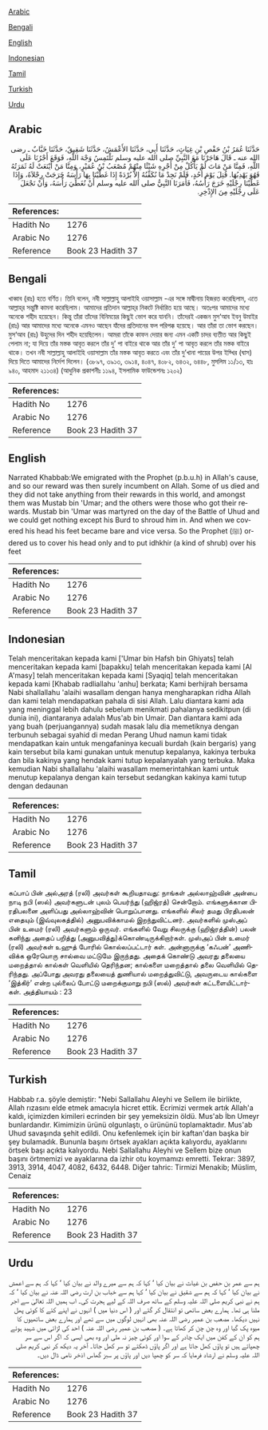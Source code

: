 [Arabic](#arabic)

[Bengali](#bengali)

[English](#english)

[Indonesian](#indonesian)

[Tamil](#tamil)

[Turkish](#turkish)

[Urdu](#urdu)

## Arabic


<div dir="rtl" lang="ar" style={{fontSize:'larger',backgroundColor:'#f8f9fa',padding:20}}>
حَدَّثَنَا عُمَرُ بْنُ حَفْصِ بْنِ غِيَاثٍ، حَدَّثَنَا أَبِي، حَدَّثَنَا الأَعْمَشُ، حَدَّثَنَا شَقِيقٌ، حَدَّثَنَا خَبَّابٌ ـ رضى الله عنه ـ قَالَ هَاجَرْنَا مَعَ النَّبِيِّ صلى الله عليه وسلم نَلْتَمِسُ وَجْهَ اللَّهِ، فَوَقَعَ أَجْرُنَا عَلَى اللَّهِ، فَمِنَّا مَنْ مَاتَ لَمْ يَأْكُلْ مِنْ أَجْرِهِ شَيْئًا مِنْهُمْ مُصْعَبُ بْنُ عُمَيْرٍ، وَمِنَّا مَنْ أَيْنَعَتْ لَهُ ثَمَرَتُهُ فَهُوَ يَهْدِبُهَا‏.‏ قُتِلَ يَوْمَ أُحُدٍ، فَلَمْ نَجِدْ مَا نُكَفِّنُهُ إِلاَّ بُرْدَةً إِذَا غَطَّيْنَا بِهَا رَأْسَهُ خَرَجَتْ رِجْلاَهُ، وَإِذَا غَطَّيْنَا رِجْلَيْهِ خَرَجَ رَأْسُهُ، فَأَمَرَنَا النَّبِيُّ صلى الله عليه وسلم أَنْ نُغَطِّيَ رَأْسَهُ، وَأَنْ نَجْعَلَ عَلَى رِجْلَيْهِ مِنَ الإِذْخِرِ‏.‏
</div>
<div style={{backgroundColor:'#f8f9fa',padding:20, marginBottom: 10}}><table> <thead> <tr> <th>References:</th> <th></th> </tr> </thead> <tbody><tr><td>Hadith No</td><td>1276</td></tr><tr><td>Arabic No</td><td>1276</td></tr><tr><td>Reference</td><td>Book 23 Hadith 37</td></tr></tbody></table></div>

## Bengali


<div dir="ltr" lang="bn" style={{fontSize:'larger',backgroundColor:'#f8f9fa',padding:20}}>
খাব্বাব (রাঃ) হতে বর্ণিত। তিনি বলেন, নবী সাল্লাল্লাহু আলাইহি ওয়াসাল্লাম -এর সঙ্গে মাদ্বীনায় হিজরত করেছিলাম, এতে আল্লাহ্‌র সন্তুষ্টি কামনা করেছিলাম। আমাদের প্রতিদান আল্লাহ্‌র নিকটে নির্ধারিত হয়ে আছে। অতঃপর আমাদের মধ্যে অনেকে শহীদ হয়েছেন। কিন্তু তাঁরা তাঁদের বিনিময়ের কিছুই ভোগ করে যাননি। তাঁদেরই একজন মুস‘আব ইবনু উমাইর (রাঃ) আর আমাদের মধ্যে অনেকে এমনও আছেন যাঁদের প্রতিদানের ফল পরিপক্ক হয়েছে। আর তাঁরা তা ভোগ করছেন। মুস‘আব (রাঃ) উহুদের দিন শহীদ হয়েছিলেন। আমরা তাঁকে কাফন দেয়ার জন্য এমন একটি চাদর ব্যতীত আর কিছুই পেলাম না; যা দিয়ে তাঁর মস্তক আবৃত করলে তাঁর দু’ পা বাইরে থাকে আর তাঁর দু’ পা আবৃত করলে তাঁর মস্তক বাইরে থাকে। তখন নবী সাল্লাল্লাহু আলাইহি ওয়াসাল্লাম তাঁর মস্তক আবৃত করতে এবং তাঁর দু’খানা পায়ের উপর ইয্খির (ঘাস) দিয়ে দিতে আমাদের নির্দেশ দিলেন। (৩৮৯৭, ৩৯১৩, ৩৯১৪, ৪০৪৭, ৪০৮২, ৬৪৩২, ৬৪৪৮, মুসলিম ১১/১৩, হাঃ ৯৪০, আহমাদ ২১১৩৪) (আধুনিক প্রকাশনীঃ ১১৯৪, ইসলামিক ফাউন্ডেশনঃ ১২০২)
</div>
<div style={{backgroundColor:'#f8f9fa',padding:20, marginBottom: 10}}><table> <thead> <tr> <th>References:</th> <th></th> </tr> </thead> <tbody><tr><td>Hadith No</td><td>1276</td></tr><tr><td>Arabic No</td><td>1276</td></tr><tr><td>Reference</td><td>Book 23 Hadith 37</td></tr></tbody></table></div>

## English


<div dir="ltr" lang="en" style={{fontSize:'larger',backgroundColor:'#f8f9fa',padding:20}}>
Narrated Khabbab:We emigrated with the Prophet (p.b.u.h) in Allah's cause, and so our reward was then surely incumbent on Allah. Some of us died and they did not take anything from their rewards in this world, and amongst them was Mustab bin 'Umar; and the others were those who got their rewards. Mustab bin 'Umar was martyred on the day of the Battle of Uhud and we could get nothing except his Burd to shroud him in. And when we covered his head his feet became bare and vice versa. So the Prophet (ﷺ) ordered us to cover his head only and to put idhkhir (a kind of shrub) over his feet
</div>
<div style={{backgroundColor:'#f8f9fa',padding:20, marginBottom: 10}}><table> <thead> <tr> <th>References:</th> <th></th> </tr> </thead> <tbody><tr><td>Hadith No</td><td>1276</td></tr><tr><td>Arabic No</td><td>1276</td></tr><tr><td>Reference</td><td>Book 23 Hadith 37</td></tr></tbody></table></div>

## Indonesian


<div dir="ltr" lang="id" style={{fontSize:'larger',backgroundColor:'#f8f9fa',padding:20}}>
Telah menceritakan kepada kami ['Umar bin Hafsh bin Ghiyats] telah menceritakan kepada kami [bapakku] telah menceritakan kepada kami [Al A'masy] telah menceritakan kepada kami [Syaqiq] telah menceritakan kepada kami [Khabab radliallahu 'anhu] berkata; Kami berhijrah bersama Nabi shallallahu 'alaihi wasallam dengan hanya mengharapkan ridha Allah dan kami telah mendapatkan pahala di sisi Allah. Lalu diantara kami ada yang meninggal lebih dahulu sebelum menikmati pahalanya sedikitpun (di dunia ini), diantaranya adalah Mus'ab bin Umair. Dan diantara kami ada yang buah (perjuangannya) sudah masak lalu dia memetiknya dengan terbunuh sebagai syahid di medan Perang Uhud namun kami tidak mendapatkan kain untuk mengafaninya kecuali burdah (kain bergaris) yang kain tersebut bila kami gunakan untuk menutup kepalanya, kakinya terbuka dan bila kakinya yang hendak kami tutup kepalanyalah yang terbuka. Maka kemudian Nabi shallallahu 'alaihi wasallam memerintahkan kami untuk menutup kepalanya dengan kain tersebut sedangkan kakinya kami tutup dengan dedaunan
</div>
<div style={{backgroundColor:'#f8f9fa',padding:20, marginBottom: 10}}><table> <thead> <tr> <th>References:</th> <th></th> </tr> </thead> <tbody><tr><td>Hadith No</td><td>1276</td></tr><tr><td>Arabic No</td><td>1276</td></tr><tr><td>Reference</td><td>Book 23 Hadith 37</td></tr></tbody></table></div>

## Tamil


<div dir="ltr" lang="ta" style={{fontSize:'larger',backgroundColor:'#f8f9fa',padding:20}}>
கப்பாப் பின் அல்அரத் (ரலி) அவர்கள் கூறியதாவது: நாங்கள் அல்லாஹ்வின் அன்பை நாடி நபி (ஸல்) அவர்களுடன் புலம் பெயர்ந்து (ஹிஜ்ரத்) சென்றோம். எங்களுக்கான பிரதிபலனை அளிப்பது அல்லாஹ்வின் பொறுப்பானது. எங்களில் சிலர் தமது பிரதிபலன் எதையும் (இவ்வுலகத்தில்) அனுபவிக்காமல் இறந்துவிட்டனர். அவர்களில் முஸ்அப் பின் உமைர் (ரலி) அவர்களும் ஒருவர். எங்களில் வேறு சிலருக்கு (ஹிஜ்ரத்தின்) பலன் கனிந்து அதைப் பறித்து (அனுபவித்து)க்கொண்டிருக்கிறார்கள். முஸ்அப் பின் உமைர் (ரலி) அவர்கள் உஹுத் போரில் கொல்லப்பட்டார் கள். அன்னாருக்கு ‘கஃபன்’ அணிவிக்க ஒரேயொரு சால்வை மட்டுமே இருந்தது. அதைக் கொண்டு அவரது தலையை மறைத்தால் கால்கள் வெளியில் தெரிந்தன; கால்களை மறைத்தால் தலை வெளியில் தெரிந்தது. அப்போது அவரது தலையைத் துணியால் மறைத்துவிட்டு, அவருடைய கால்களை ‘இத்கிர்’ என்ற புல்லைப் போட்டு மறைக்குமாறு நபி (ஸல்) அவர்கள் கட்டளையிட்டார்கள். அத்தியாயம் : 23
</div>
<div style={{backgroundColor:'#f8f9fa',padding:20, marginBottom: 10}}><table> <thead> <tr> <th>References:</th> <th></th> </tr> </thead> <tbody><tr><td>Hadith No</td><td>1276</td></tr><tr><td>Arabic No</td><td>1276</td></tr><tr><td>Reference</td><td>Book 23 Hadith 37</td></tr></tbody></table></div>

## Turkish


<div dir="ltr" lang="tr" style={{fontSize:'larger',backgroundColor:'#f8f9fa',padding:20}}>
Habbab r.a. şöyle demiştir: "Nebi Sallallahu Aleyhi ve Sellem ile birlikte, Allah rızasını elde etmek amacıyla hicret ettik. Ecrimizi vermek artık Allah'a kaldı, içimizden kimileri ecrinden bir şey yemeksizin öldü. Mus'ab İbn Umeyr bunlardandır. Kimimizin ürünü olgunlaştı, o ürününü toplamaktadır. Mus'ab Uhud savaşında şehit edildi. Onu kefenlemek için bir kaftan'dan başka bir şey bulamadık. Bununla başını örtsek ayakları açıkta kalıyordu, ayaklarını örtsek başı açıkta kalıyordu. Nebi Sallallahu Aleyhi ve Sellem bize onun başını örtmemizi ve ayaklarına da izhir otu koymamızı emretti. Tekrar: 3897, 3913, 3914, 4047, 4082, 6432, 6448. Diğer tahric: Tirmizi Menakib; Müslim, Cenaiz
</div>
<div style={{backgroundColor:'#f8f9fa',padding:20, marginBottom: 10}}><table> <thead> <tr> <th>References:</th> <th></th> </tr> </thead> <tbody><tr><td>Hadith No</td><td>1276</td></tr><tr><td>Arabic No</td><td>1276</td></tr><tr><td>Reference</td><td>Book 23 Hadith 37</td></tr></tbody></table></div>

## Urdu


<div dir="rtl" lang="ur" style={{fontSize:'larger',backgroundColor:'#f8f9fa',padding:20}}>
ہم سے عمر بن حفص بن غیاث نے بیان کیا ‘ کہا کہ ہم سے میرے والد نے بیان کیا ‘ کہا کہ ہم سے اعمش نے بیان کیا ‘ کہا کہ ہم سے شقیق نے بیان کیا ‘ کہا ہم سے خباب بن ارت رضی اللہ عنہ نے بیان کیا ‘ کہ ہم نے نبی کریم صلی اللہ علیہ وسلم کے ساتھ صرف اللہ کے لیے ہجرت کی۔ اب ہمیں اللہ تعالیٰ سے اجر ملنا ہی تھا۔ ہمارے بعض ساتھی تو انتقال کر گئے اور ( اس دنیا میں ) انہوں نے اپنے کئے کا کوئی پھل نہیں دیکھا۔ مصعب بن عمیر رضی اللہ عنہ بھی انہیں لوگوں میں سے تھے اور ہمارے بعض ساتھیوں کا میوہ پک گیا اور وہ چن چن کر کھاتا ہے۔ ( مصعب بن عمیر رضی اللہ عنہ ) احد کی لڑائی میں شہید ہوئے ہم کو ان کے کفن میں ایک چادر کے سوا اور کوئی چیز نہ ملی اور وہ بھی ایسی کہ اگر اس سے سر چھپاتے ہیں تو پاؤں کھل جاتا ہے اور اگر پاؤں ڈھکتے تو سر کھل جاتا۔ آخر یہ دیکھ کر نبی کریم صلی اللہ علیہ وسلم نے ارشاد فرمایا کہ سر کو چھپا دیں اور پاؤں پر سبز گھاس اذخر نامی ڈال دیں۔
</div>
<div style={{backgroundColor:'#f8f9fa',padding:20, marginBottom: 10}}><table> <thead> <tr> <th>References:</th> <th></th> </tr> </thead> <tbody><tr><td>Hadith No</td><td>1276</td></tr><tr><td>Arabic No</td><td>1276</td></tr><tr><td>Reference</td><td>Book 23 Hadith 37</td></tr></tbody></table></div>